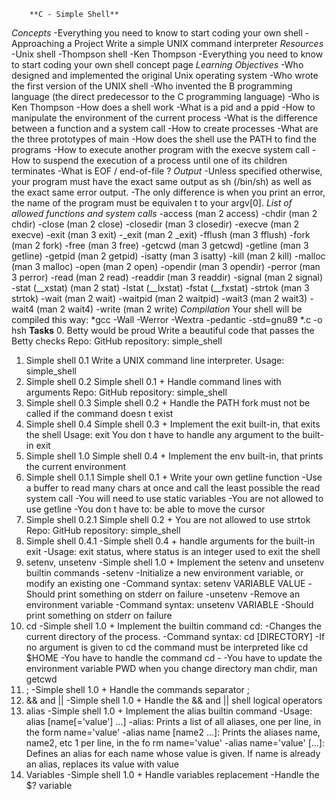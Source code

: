         **C - Simple Shell**
*Concepts*
        -Everything you need to know to start coding your own shell
        -Approaching a Project
Write a simple UNIX command interpreter
*Resources*
        -Unix shell
        -Thompson shell
        -Ken Thompson
        -Everything you need to know to start coding your own shell concept page
*Learning Objectives*
        -Who designed and implemented the original Unix operating system
        -Who wrote the first version of the UNIX shell
        -Who invented the B programming language (the direct predecessor to the C programming language)
        -Who is Ken Thompson
        -How does a shell work
        -What is a pid and a ppid
        -How to manipulate the environment of the current process
        -What is the difference between a function and a system call
        -How to create processes
        -What are the three prototypes of main
        -How does the shell use the PATH to find the programs
        -How to execute another program with the execve system call
        -How to suspend the execution of a process until one of its children terminates
        -What is EOF /  end-of-file ?
*Output*
        -Unless specified otherwise, your program must have the exact same output as sh (/bin/sh)               as well as the exact same error output.
        -The only difference is when you print an error, the name of the program must be equivalen              t to your argv[0].
*List of allowed functions and system calls*
        -access (man 2 access)          -chdir (man 2 chdir)            -close (man 2 close)
        -closedir (man 3 closedir)      -execve (man 2 execve)          -exit (man 3 exit)
        -_exit (man 2 _exit)            -fflush (man 3 fflush)          -fork (man 2 fork)
        -free (man 3 free)              -getcwd (man 3 getcwd)          -getline (man 3 getline)
        -getpid (man 2 getpid)          -isatty (man 3 isatty)          -kill (man 2 kill)
        -malloc (man 3 malloc)          -open (man 2 open)              -opendir (man 3 opendir)
        -perror (man 3 perror)          -read (man 2 read)              -readdir (man 3 readdir)
        -signal (man 2 signal)          -stat (__xstat) (man 2 stat)    -lstat (__lxstat)
        -fstat (__fxstat)               -strtok (man 3 strtok)          -wait (man 2 wait)
        -waitpid (man 2 waitpid)        -wait3 (man 2 wait3)            -wait4 (man 2 wait4)
        -write (man 2 write)
*Compilation*
        Your shell will be compiled this way:
                *gcc -Wall -Werror -Wextra -pedantic -std=gnu89 *.c -o hsh
**Tasks**
0. Betty would be proud
        Write a beautiful code that passes the Betty checks
        Repo: GitHub repository: simple_shell
1. Simple shell 0.1
        Write a UNIX command line interpreter.
        Usage: simple_shell
2. Simple shell 0.2
        Simple shell 0.1 + Handle command lines with arguments
        Repo: GitHub repository: simple_shell
3. Simple shell 0.3
        Simple shell 0.2 + Handle the PATH
        fork must not be called if the command doesn t exist
4. Simple shell 0.4
        Simple shell 0.3 + Implement the exit built-in, that exits the shell
        Usage: exit
        You don t have to handle any argument to the built-in exit
5. Simple shell 1.0
        Simple shell 0.4 + Implement the env built-in, that prints the current environment
6. Simple shell 0.1.1
        Simple shell 0.1 + Write your own getline function
        -Use a buffer to read many chars at once and call the least possible the read system call
        -You will need to use static variables
        -You are not allowed to use getline
        -You don t have to: be able to move the cursor
7. Simple shell 0.2.1
        Simple shell 0.2 + You are not allowed to use strtok
        Repo: GitHub repository: simple_shell
8. Simple shell 0.4.1
        -Simple shell 0.4 + handle arguments for the built-in exit
        -Usage: exit status, where status is an integer used to exit the shell
9. setenv, unsetenv
        -Simple shell 1.0 + Implement the setenv and unsetenv builtin commands
        -setenv
                -Initialize a new environment variable, or modify an existing one
                -Command syntax: setenv VARIABLE VALUE
                -Should print something on stderr on failure
        -unsetenv
                -Remove an environment variable
                -Command syntax: unsetenv VARIABLE
                -Should print something on stderr on failure
10. cd
        -Simple shell 1.0 + Implement the builtin command cd:
                -Changes the current directory of the process.
                -Command syntax: cd [DIRECTORY]
                -If no argument is given to cd the command must be interpreted like cd $HOME
                -You have to handle the command cd -
                -You have to update the environment variable PWD when you change directory
                        man chdir, man getcwd
11. ;
        -Simple shell 1.0 + Handle the commands separator ;
12. && and ||
        -Simple shell 1.0 + Handle the && and || shell logical operators
13. alias
        -Simple shell 1.0 + Implement the alias builtin command
        -Usage: alias [name[='value'] ...]
                -alias: Prints a list of all aliases, one per line, in the form name='value'
                -alias name [name2 ...]: Prints the aliases name, name2, etc 1 per line, in the fo                      rm name='value'
                -alias name='value' [...]: Defines an alias for each name whose value is given. If                       name is already an alias, replaces its value with value
14. Variables
        -Simple shell 1.0 + Handle variables replacement
                -Handle the $? variable
